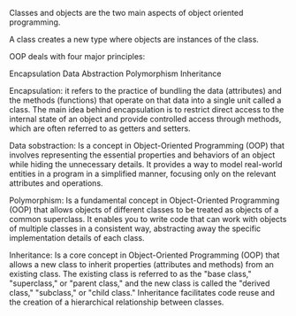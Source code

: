 Classes and objects are the two main aspects of object oriented programming.

A class creates a new type where objects are instances of the class.

OOP deals with four major principles:

Encapsulation
Data Abstraction
Polymorphism
Inheritance

Encapsulation: 
it refers to the practice of bundling the data (attributes) and the methods (functions) that operate on that data into a single unit called a class. The main idea behind encapsulation is to restrict direct access to the internal state of an object and provide controlled access through methods, which are often referred to as getters and setters.

Data sobstraction:
Is a concept in Object-Oriented Programming (OOP) that involves representing the essential properties and behaviors of an object while hiding the unnecessary details. It provides a way to model real-world entities in a program in a simplified manner, focusing only on the relevant attributes and operations.

Polymorphism:
Is a fundamental concept in Object-Oriented Programming (OOP) that allows objects of different classes to be treated as objects of a common superclass. It enables you to write code that can work with objects of multiple classes in a consistent way, abstracting away the specific implementation details of each class.

Inheritance:
Is a core concept in Object-Oriented Programming (OOP) that allows a new class to inherit properties (attributes and methods) from an existing class. The existing class is referred to as the "base class," "superclass," or "parent class," and the new class is called the "derived class," "subclass," or "child class." Inheritance facilitates code reuse and the creation of a hierarchical relationship between classes.
